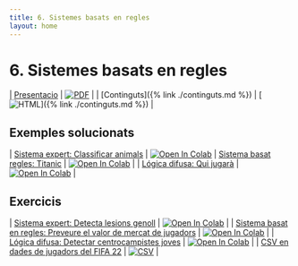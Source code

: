 ```yaml
---
title: 6. Sistemes basats en regles
layout: home
---
```


# 6. Sistemes basats en regles

| [Presentacio](6-sistemes_basats_regles.pdf) | [![PDF](https://img.shields.io/badge/PDF-6--sistemes_basats_regles.pdf-blue?logo=adobe-acrobat-reader&logoColor=white)](6-sistemes_basats_regles.pdf) |
| [Continguts]({% link ./continguts.md %}) | [![HTML](https://img.shields.io/badge/HTML-continguts-blue?logo=html5&logoColor=white)]({% link ./continguts.md %}) |

## Exemples solucionats

| [Sistema expert: Classificar animals](1.-animals.ipynb) | [![Open In Colab](https://colab.research.google.com/assets/colab-badge.svg)](https://colab.research.google.com/github/lawer/mia/blob/main/apunts/6.-Sistemes%20Basats%20en%20Regles/1.-animals.ipynb)
| [Sistema basat regles: Titanic](2.-titanic.ipynb) | [![Open In Colab](https://colab.research.google.com/assets/colab-badge.svg)](https://colab.research.google.com/github/lawer/mia/blob/main/apunts/6.-Sistemes%20Basats%20en%20Regles/2.-titanic.ipynb) |
| [Lógica difusa: Qui jugarà](3.-qui_jugara.ipynb) | [![Open In Colab](https://colab.research.google.com/assets/colab-badge.svg)](https://colab.research.google.com/github/lawer/mia/blob/main/apunts/6.-Sistemes%20Basats%20en%20Regles/3.-qui_jugara.ipynb) |

## Exercicis

| [Sistema expert: Detecta lesions genoll](4.-genoll.ipynb) | [![Open In Colab](https://colab.research.google.com/assets/colab-badge.svg)](https://colab.research.google.com/github/lawer/mia/blob/main/apunts/6.-Sistemes%20Basats%20en%20Regles/4.-genoll.ipynb) |
| [Sistema basat en regles: Preveure el valor de mercat de jugadors](5.-preveure_valor_mercat.ipynb) | [![Open In Colab](https://colab.research.google.com/assets/colab-badge.svg)](https://colab.research.google.com/github/lawer/mia/blob/main/apunts/6.-Sistemes%20Basats%20en%20Regles/5.-preveure_valor_mercat.ipynb) |
| [Lógica difusa: Detectar centrocampistes joves](6.-detectar_centrocampistes_joves.ipynb) | [![Open In Colab](https://colab.research.google.com/assets/colab-badge.svg)](https://colab.research.google.com/github/lawer/mia/blob/main/apunts/6.-Sistemes%20Basats%20en%20Regles/6.-detectar_centrocampistes_joves.ipynb) |
| [CSV en dades de jugadors del FIFA 22](players_22.csv) | [![CSV](https://img.shields.io/badge/CSV-players_22.csv-blue?logo=pandas)](players_22.csv) |
